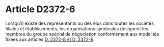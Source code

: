 # Article D2372-6

Lorsqu'il existe des représentants ou des élus dans toutes les sociétés, filiales et établissements, les organisations syndicales désignent les membres du groupe spécial de négociation conformément aux modalités fixées aux articles [D. 2372-8 et D. 2372-9][1].

 [1]: /affichCodeArticle.do?cidTexte=LEGITEXT000006072050&idArticle=LEGIARTI000019713903&dateTexte=&categorieLien=cid